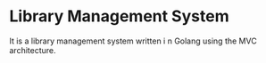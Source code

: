 # Library Management System

It is a library management system written i n Golang using the MVC architecture.
